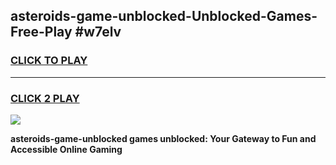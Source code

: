 
## asteroids-game-unblocked-Unblocked-Games-Free-Play #w7elv
<h3>
<a href="https://us.freeplayer.one?title=asteroids-game-unblocked&ref=9M">CLICK TO PLAY</a></h3>
<hr>

<h3>
<a href="https://us.freeplayer.one?title=asteroids-game-unblocked&ref=9M">CLICK 2 PLAY</a>
  
</h3>

<a href="https://us.freeplayer.one?title=asteroids-game-unblocked&ref=9M"><img src="https://clearcache.store/games.png"></a>


**asteroids-game-unblocked games unblocked: Your Gateway to Fun and Accessible Online Gaming**
